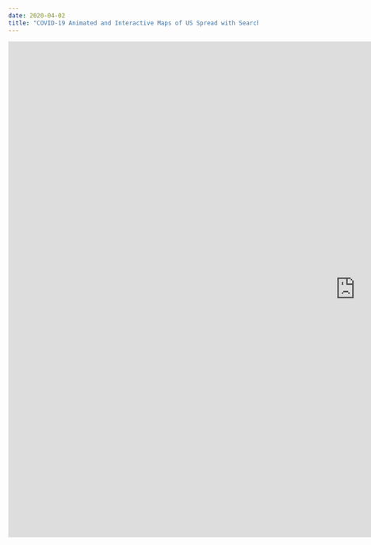 ```yaml
---
date: 2020-04-02
title: "COVID-19 Animated and Interactive Maps of US Spread with Searchable Data Filter"
---
```

  <iframe src="https://davidrigbysociology.s3.amazonaws.com/covid_dashboard.html" width="1400px" height="1000px" frameborder="0 0 0 0"</iframe>
